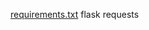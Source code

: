 [requirements.txt](https://github.com/user-attachments/files/22963000/requirements.txt)
flask
requests
